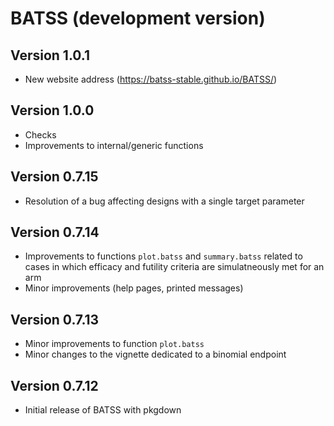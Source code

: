# BATSS (development version)

## Version 1.0.1

-   New website address (https://batss-stable.github.io/BATSS/)

## Version 1.0.0

-   Checks
-   Improvements to internal/generic functions

## Version 0.7.15

-   Resolution of a bug affecting designs with a 
    single target parameter

## Version 0.7.14

-   Improvements to functions `plot.batss` and `summary.batss` 
    related to cases in which efficacy and futility criteria 
    are simulatneously met for an arm
-   Minor improvements (help pages, printed messages)
## Version 0.7.13

-   Minor improvements to function `plot.batss`
-   Minor changes to the vignette dedicated to a binomial endpoint

## Version 0.7.12

-   Initial release of BATSS with pkgdown
